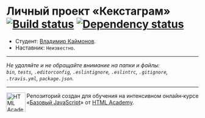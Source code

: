 # Личный проект «Кекстаграм» [![Build status][travis-image]][travis-url] [![Dependency status][dependency-image]][dependency-url]

* Студент: [Владимир Каймонов](https://up.htmlacademy.ru/javascript/6/user/154187).
* Наставник: `Неизвестно`.

---

_Не удаляйте и не обращайте внимание на папки и файлы:_<br>
_`bin`, `tests`, `.editorconfig`, `.eslintignore`, `.eslintrc`, `.gitignore`, `.travis.yml`, `package.json`._

---

<a href="https://htmlacademy.ru/intensive/javascript"><img align="left" width="50" height="50" title="HTML Academy" src="https://up.htmlacademy.ru/static/img/intensive/javascript/logo-for-github.svg"></a>

Репозиторий создан для обучения на интенсивном онлайн‑курсе «[Базовый JavaScript](https://htmlacademy.ru/intensive/javascript)» от [HTML Academy](https://htmlacademy.ru).

[travis-image]: https://travis-ci.org/htmlacademy-javascript/154187-kekstagram.svg?branch=master
[travis-url]: https://travis-ci.org/htmlacademy-javascript/154187-kekstagram
[dependency-image]: https://david-dm.org/htmlacademy-javascript/154187-kekstagram.svg?style=flat-square
[dependency-url]: https://david-dm.org/htmlacademy-javascript/154187-kekstagram
